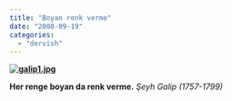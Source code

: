 ```yaml
---
title: "Boyan renk verme"
date: "2008-09-19"
categories: 
  - "dervish"
---
```


**[![galip1.jpg](/uploads/2008/09/galip1.jpg)](/uploads/2008/09/galip1.jpg "galip1.jpg")**

**Her renge boyan da renk verme.** _Şeyh Galip (1757-1799)_
